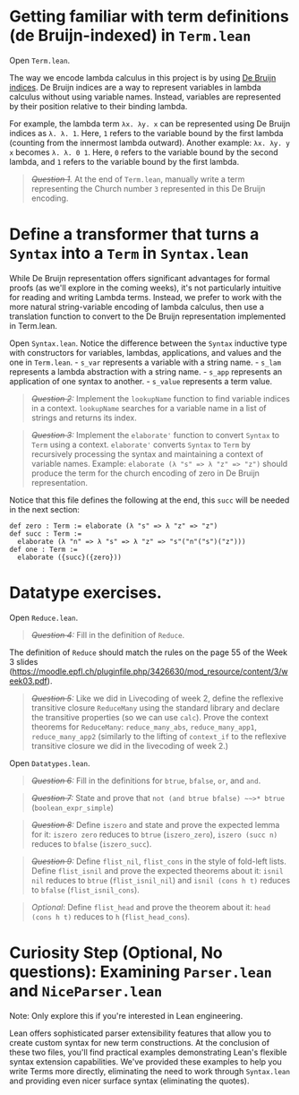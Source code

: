 
# **Getting familiar with term definitions (de Bruijn-indexed) in `Term.lean`**
Open `Term.lean`.

The way we encode lambda calculus in this project is by using [De Bruijn indices](https://en.wikipedia.org/wiki/De_Bruijn_index).
De Bruijn indices are a way to represent variables in lambda calculus without using variable names. Instead, variables are represented by their position relative to their binding lambda.

For example, the lambda term `λx. λy. x` can be represented using De Bruijn indices as `λ. λ. 1`. Here, `1` refers to the variable bound by the first lambda (counting from the innermost lambda outward).
Another example: `λx. λy. y x` becomes `λ. λ. 0 1`. Here, `0` refers to the variable bound by the second lambda, and `1` refers to the variable bound by the first lambda.


> _~~Question 1~~._ At the end of `Term.lean`, manually write a term representing the Church number `3` represented in this De Bruijn encoding.

# **Define a transformer that turns a `Syntax` into a `Term` in `Syntax.lean`**

While De Bruijn representation offers significant advantages for formal proofs (as we'll explore in the coming weeks), it's not particularly intuitive for reading and writing Lambda terms. Instead, we prefer to work with the more natural string-variable encoding of lambda calculus, then use a translation function to convert to the De Bruijn representation implemented in Term.lean.


Open `Syntax.lean`. Notice the difference between the `Syntax` inductive type with constructors for variables, lambdas, applications, and values and the one in `Term.lean`.
        - `s_var` represents a variable with a string name.
        - `s_lam` represents a lambda abstraction with a string name.
        - `s_app` represents an application of one syntax to another.
        - `s_value` represents a term value. 

> _~~Question 2~~:_ Implement the `lookupName` function to find variable indices in a context.
`lookupName` searches for a variable name in a list of strings and returns its index.


> _~~Question 3~~:_ Implement the `elaborate'` function to convert `Syntax` to `Term` using a context. `elaborate'` converts `Syntax` to `Term` by recursively processing the syntax and maintaining a context of variable names.
> Example: `elaborate (λ "s" => λ "z" => "z")` should produce the term for the church encoding of zero in De Bruijn representation.

Notice that this file defines the following at the end, this `succ` will be needed in the next section:
```
def zero : Term := elaborate (λ "s" => λ "z" => "z")
def succ : Term :=
  elaborate (λ "n" => λ "s" => λ "z" => "s"("n"("s")("z")))
def one : Term :=
  elaborate ({succ}({zero}))
```


# **Datatype exercises.**

Open `Reduce.lean`.

> _~~Question 4~~:_ Fill in the definition of `Reduce`.

The definition of `Reduce` should match the rules on the page 55 of the Week 3 slides (https://moodle.epfl.ch/pluginfile.php/3426630/mod_resource/content/3/week03.pdf).

> _~~Question 5~~:_ Like we did in Livecoding of week 2, define the reflexive transitive closure `ReduceMany` using the standard library and declare the transitive properties (so we can use `calc`). Prove the context theorems for `ReduceMany`: `reduce_many_abs`, `reduce_many_app1`, `reduce_many_app2` (similarly to the lifting of `context_if` to the reflexive transitive closure we did in the livecoding of week 2.)

Open `Datatypes.lean`.

> _~~Question 6~~:_ Fill in the definitions for `btrue`, `bfalse`, `or`, and `and`.

> _~~Question 7~~:_ State and prove that `not (and btrue bfalse) ~~>* btrue` (`boolean_expr_simple`)

> _~~Question 8~~:_ Define `iszero` and state and prove the expected lemma for it: `iszero zero` reduces to `btrue` (`iszero_zero`), `iszero (succ n)` reduces to `bfalse` (`iszero_succ`).

> _~~Question 9~~:_ Define `flist_nil`, `flist_cons` in the style of fold-left lists. Define `flist_isnil` and prove the expected theorems about it: `isnil nil` reduces to `btrue` (`flist_isnil_nil`) and `isnil (cons h t)` reduces to `bfalse` (`flist_isnil_cons`).

> _Optional_: Define `flist_head` and prove the theorem about it: `head (cons h t)` reduces to `h` (`flist_head_cons`).

# Curiosity Step (Optional, No questions): Examining `Parser.lean` and `NiceParser.lean`
Note: Only explore this if you're interested in Lean engineering.

Lean offers sophisticated parser extensibility features that allow you to create custom syntax for new term constructions.
At the conclusion of these two files, you'll find practical examples demonstrating Lean's flexible syntax extension capabilities. We've provided these examples to help you write Terms more directly, eliminating the need to work through `Syntax.lean` and providing even nicer surface syntax (eliminating the quotes).

